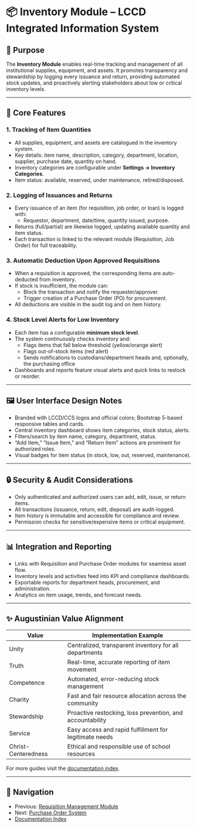 # 📦 Inventory Module – LCCD Integrated Information System

## 🌟 Purpose

The **Inventory Module** enables real-time tracking and management of all institutional supplies, equipment, and assets. It promotes transparency and stewardship by logging every issuance and return, providing automated stock updates, and proactively alerting stakeholders about low or critical inventory levels.

---

## 🧐 Core Features

### 1. Tracking of Item Quantities
- All supplies, equipment, and assets are catalogued in the inventory system.
- Key details: item name, description, category, department, location, supplier, purchase date, quantity on hand.
- Inventory categories are configurable under **Settings → Inventory Categories**.
- Item status: available, reserved, under maintenance, retired/disposed.

### 2. Logging of Issuances and Returns
- Every issuance of an item (for requisition, job order, or loan) is logged with:
  - Requestor, department, date/time, quantity issued, purpose.
- Returns (full/partial) are likewise logged, updating available quantity and item status.
- Each transaction is linked to the relevant module (Requisition, Job Order) for full traceability.

### 3. Automatic Deduction Upon Approved Requisitions
- When a requisition is approved, the corresponding items are auto-deducted from inventory.
- If stock is insufficient, the module can:
  - Block the transaction and notify the requester/approver.
  - Trigger creation of a Purchase Order (PO) for procurement.
- All deductions are visible in the audit log and on item history.

### 4. Stock Level Alerts for Low Inventory
- Each item has a configurable **minimum stock level**.
- The system continuously checks inventory and:
  - Flags items that fall below threshold (yellow/orange alert)
  - Flags out-of-stock items (red alert)
  - Sends notifications to custodians/department heads and, optionally, the purchasing office
- Dashboards and reports feature visual alerts and quick links to restock or reorder.

---

## 🖼️ User Interface Design Notes

- Branded with LCCD/CCS logos and official colors; Bootstrap 5-based responsive tables and cards.
- Central inventory dashboard shows item categories, stock status, alerts.
- Filters/search by item name, category, department, status.
- “Add Item,” “Issue Item,” and “Return Item” actions are prominent for authorized roles.
- Visual badges for item status (in stock, low, out, reserved, maintenance).

---

## 🔒 Security & Audit Considerations

- Only authenticated and authorized users can add, edit, issue, or return items.
- All transactions (issuance, return, edit, disposal) are audit-logged.
- Item history is immutable and accessible for compliance and review.
- Permission checks for sensitive/expensive items or critical equipment.

---

## 📊 Integration and Reporting

- Links with Requisition and Purchase Order modules for seamless asset flow.
- Inventory levels and activities feed into KPI and compliance dashboards.
- Exportable reports for department heads, procurement, and administration.
- Analytics on item usage, trends, and forecast needs.

---

## ✨ Augustinian Value Alignment

| Value               | Implementation Example                                   |
|---------------------|----------------------------------------------------------|
| Unity               | Centralized, transparent inventory for all departments   |
| Truth               | Real-time, accurate reporting of item movement           |
| Competence          | Automated, error-reducing stock management               |
| Charity             | Fast and fair resource allocation across the community   |
| Stewardship         | Proactive restocking, loss prevention, and accountability|
| Service             | Easy access and rapid fulfillment for legitimate needs   |
| Christ-Centeredness | Ethical and responsible use of school resources          |

For more guides visit the [documentation index](README.md).

---

## 🚀 Navigation
- Previous: [Requisition Management Module](requisition-management-module.md)
- Next: [Purchase Order System](purchase-order-module.md)
- [Documentation Index](README.md)
